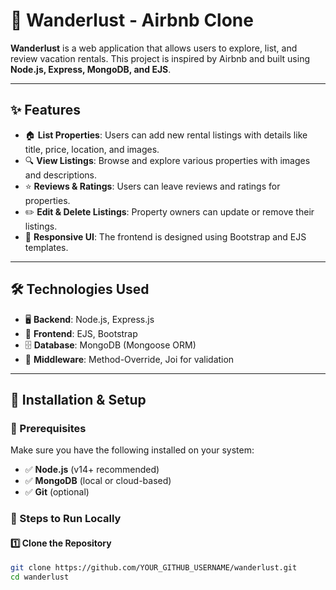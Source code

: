 # 🏡 Wanderlust - Airbnb Clone

**Wanderlust** is a web application that allows users to explore, list, and review vacation rentals. This project is inspired by Airbnb and built using **Node.js, Express, MongoDB, and EJS**.

---

## ✨ Features

- 🏠 **List Properties**: Users can add new rental listings with details like title, price, location, and images.
- 🔍 **View Listings**: Browse and explore various properties with images and descriptions.
- ⭐ **Reviews & Ratings**: Users can leave reviews and ratings for properties.
- ✏️ **Edit & Delete Listings**: Property owners can update or remove their listings.
- 📱 **Responsive UI**: The frontend is designed using Bootstrap and EJS templates.

---

## 🛠 Technologies Used

- 🖥 **Backend**: Node.js, Express.js
- 🎨 **Frontend**: EJS, Bootstrap
- 🗄 **Database**: MongoDB (Mongoose ORM)
- 🔄 **Middleware**: Method-Override, Joi for validation

---

## 🚀 Installation & Setup

### 📌 Prerequisites

Make sure you have the following installed on your system:

- ✅ **Node.js** (v14+ recommended)
- ✅ **MongoDB** (local or cloud-based)
- ✅ **Git** (optional)

### 🔧 Steps to Run Locally

#### 1️⃣ Clone the Repository

```bash
git clone https://github.com/YOUR_GITHUB_USERNAME/wanderlust.git
cd wanderlust

